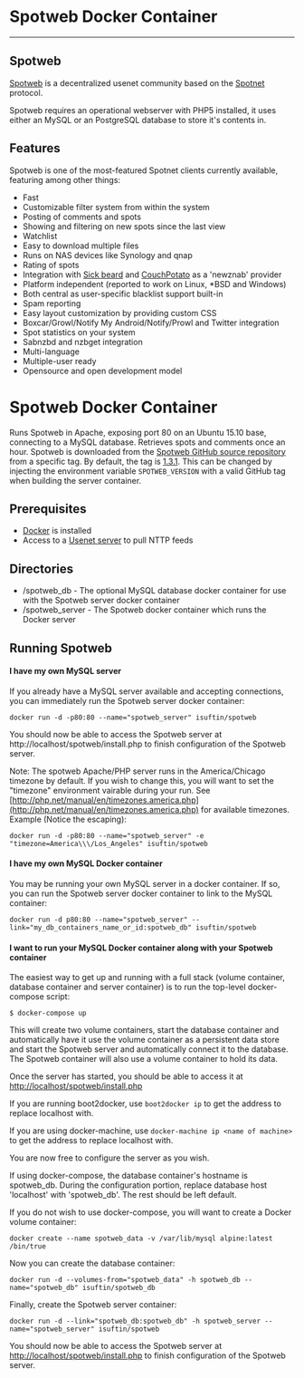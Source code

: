 # Spotweb Docker Container
   ----------------------

## Spotweb

[Spotweb](https://github.com/spotweb/spotweb/wiki)  is a decentralized usenet community based on the [Spotnet](https://github.com/spotnet/spotnet/wiki) protocol.

Spotweb requires an operational webserver with PHP5 installed, it uses either an MySQL or an PostgreSQL database to store it's contents in.

## Features
Spotweb is one of the most-featured Spotnet clients currently available, featuring among other things:

* Fast
* Customizable filter system from within the system
* Posting of comments and spots
* Showing and filtering on new spots since the last view
* Watchlist
* Easy to download multiple files
* Runs on NAS devices like Synology and qnap
* Rating of spots
* Integration with [Sick beard](http://www.sickbeard.com) and [CouchPotato](http://couchpotatoapp.com/) as a 'newznab' provider
* Platform independent (reported to work on Linux, \*BSD and Windows)
* Both central as user-specific blacklist support built-in
* Spam reporting
* Easy layout customization by providing custom CSS
* Boxcar/Growl/Notify My Android/Notify/Prowl and Twitter integration
* Spot statistics on your system
* Sabnzbd and nzbget integration
* Multi-language
* Multiple-user ready
* Opensource and open development model



# Spotweb Docker Container

Runs Spotweb in Apache, exposing port 80 on an Ubuntu 15.10 base, connecting to a MySQL database. Retrieves spots and comments once an hour. Spotweb is downloaded from the [Spotweb GitHub source repository](https://github.com/spotweb) from a specific tag. By default, the tag is [1.3.1](https://github.com/spotweb/spotweb/tree/1.3.1). This can be changed by injecting the environment variable `SPOTWEB_VERSION` with a valid GitHub tag when building the server container.

## Prerequisites

- [Docker](http://docs.docker.com/installation/) is installed
- Access to a [Usenet server](http://www.reddit.com/r/usenet/wiki/providers) to pull NTTP feeds

## Directories

- /spotweb_db - The optional MySQL database docker container for use with the Spotweb server docker container
- /spotweb_server - The Spotweb docker container  which runs the Docker server

## Running Spotweb

#### I have my own MySQL server
If you already have a MySQL server available and accepting connections, you can immediately run the Spotweb server docker container:

    docker run -d -p80:80 --name="spotweb_server" isuftin/spotweb

You should now be able to access the Spotweb server at http://localhost/spotweb/install.php to finish configuration of the Spotweb server.

Note: The spotweb Apache/PHP server runs in the America/Chicago timezone by default. If you wish to change this, you will want to set the "timezone" environment vairable during your run. See [http://php.net/manual/en/timezones.america.php](http://php.net/manual/en/timezones.america.php) for available timezones. Example (Notice the escaping):

    docker run -d -p80:80 --name="spotweb_server" -e "timezone=America\\\/Los_Angeles" isuftin/spotweb

#### I have my own MySQL Docker container
You may be running your own MySQL server in a docker container. If so, you can run the Spotweb server docker container to link to the MySQL container:

    docker run -d p80:80 --name="spotweb_server" --link="my_db_containers_name_or_id:spotweb_db" isuftin/spotweb

#### I want to run your MySQL Docker container along with your Spotweb container

The easiest way to get up and running with a full stack (volume container, database container and server container) is to run the top-level docker-compose script:

`$ docker-compose up`

This will create two volume containers, start the database container and automatically have it use the volume container as a persistent data store and start the Spotweb server and automatically connect it to the database. The Spotweb container will also use a volume container to hold its data.

Once the server has started, you should be able to access it at [http://localhost/spotweb/install.php](http://localhost/spotweb/install.php)

If you are running boot2docker, use `boot2docker ip` to get the address to replace localhost with.

If you are using docker-machine, use `docker-machine ip <name of machine>` to get the address to replace localhost with.

You are now free to configure the server as you wish.

If using docker-compose, the database container's hostname is spotweb_db. During the configuration portion, replace database host 'localhost' with 'spotweb_db'. The rest should be left default.

If you do not wish to use docker-compose, you will want to create a Docker volume container:

    docker create --name spotweb_data -v /var/lib/mysql alpine:latest /bin/true

Now you can create the database container:

    docker run -d --volumes-from="spotweb_data" -h spotweb_db --name="spotweb_db" isuftin/spotweb_db

Finally, create the Spotweb server container:

    docker run -d --link="spotweb_db:spotweb_db" -h spotweb_server --name="spotweb_server" isuftin/spotweb

You should now be able to access the Spotweb server at [http://localhost/spotweb/install.php](http://localhost/spotweb/install.php) to finish configuration of the Spotweb server.
